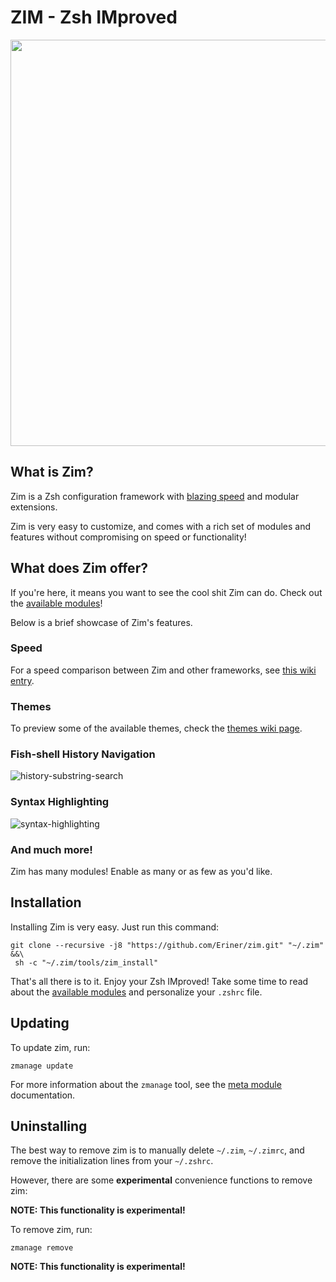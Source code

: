 ZIM - Zsh IMproved
==================

<div align="center">
  <a href="https://github.com/Eriner/zim">
    <img width=650px src="https://i.eriner.me/zim_banner.png">
  </a>
</div>

What is Zim?
------------
Zim is a Zsh configuration framework with [blazing speed][speed] and modular extensions.

Zim is very easy to customize, and comes with a rich set of modules and features without compromising on speed or functionality!

What does Zim offer?
-----------------
If you're here, it means you want to see the cool shit Zim can do. Check out the [available modules][modules]!

Below is a brief showcase of Zim's features.

### Speed
For a speed comparison between Zim and other frameworks, see [this wiki entry][speed].

### Themes

To preview some of the available themes, check the [themes wiki page][themes].

### Fish-shell History Navigation
![history-substring-search][fish_shell]

### Syntax Highlighting
![syntax-highlighting][syntax_highlighting]

### And much more!
Zim has many modules! Enable as many or as few as you'd like.

Installation
------------
Installing Zim is very easy. Just run this command:

```
git clone --recursive -j8 "https://github.com/Eriner/zim.git" "~/.zim" &&\
 sh -c "~/.zim/tools/zim_install"
```

That's all there is to it. Enjoy your Zsh IMproved! Take some time to read about the [available modules][modules] and personalize your `.zshrc` file.

Updating
--------

To update zim, run:

```
zmanage update
```

For more information about the `zmanage` tool, see the [meta module][meta-module] documentation.

Uninstalling
------------

The best way to remove zim is to manually delete `~/.zim`, `~/.zimrc`, and
remove the initialization lines from your `~/.zshrc`.

However, there are some **experimental** convenience functions to remove zim:

**NOTE: This functionality is experimental!**

To remove zim, run:
```
zmanage remove
```

**NOTE: This functionality is experimental!**


[fish_shell]: https://i.eriner.me/zim_history-substring-search.gif
[syntax_highlighting]: https://i.eriner.me/zim_syntax-highlighting.gif
[speed]: https://github.com/Eriner/zim/wiki/Speed
[modules]: https://github.com/Eriner/zim/wiki/Modules
[themes]: https://github.com/Eriner/zim/wiki/Themes
[meta-module]: https://github.com/Eriner/zim/tree/master/modules/meta
